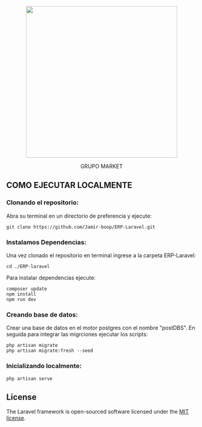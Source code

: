 <p align="center"><a href="https://laravel.com" target="_blank"><img src="https://raw.githubusercontent.com/laravel/art/master/logo-lockup/5%20SVG/2%20CMYK/1%20Full%20Color/laravel-logolockup-cmyk-red.svg" width="400"></a></p>
<p align="center">GRUPO MARKET</p>

## COMO EJECUTAR LOCALMENTE

### Clonando el repositorio:
Abra su terminal en un directorio de preferencia y ejecute:

```
git clone https://github.com/Jamir-boop/ERP-Laravel.git
```

### Instalamos Dependencias:
Una vez clonado el repositorio en terminal ingrese a la carpeta ERP-Laravel:
```
cd ./ERP-laravel
```

Para instalar dependencias ejecute:
```
composer update
npm install
npm run dev
```

### Creando base de datos:
Crear una base de datos en el motor postgres con el nombre "postDBS".
En seguida para integrar las migrciones ejecutar los scripts:

```
php artisan migrate
php artisan migrate:fresh --seed
```

### Inicializando localmente:
```
php artisan serve
```

## License

The Laravel framework is open-sourced software licensed under the [MIT license](https://opensource.org/licenses/MIT).
